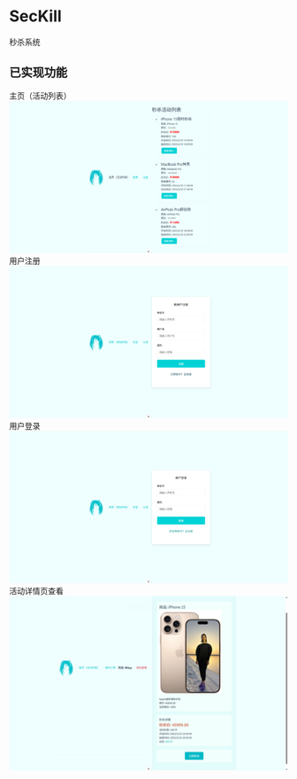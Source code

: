 # SecKill
秒杀系统

## 已实现功能  
主页（活动列表）  
![主页](assets/HomePage.png)  
用户注册  
![用户注册](assets/Register.png)  
用户登录  
![用户登录](assets/Login.png)  
活动详情页查看  
![活动详情页查看](assets/ActivityDetail.png)    
